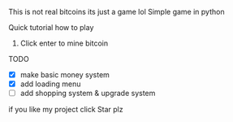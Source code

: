This is not real bitcoins its just a game lol
Simple game in python

Quick tutorial how to play
1. Click enter to mine bitcoin

TODO
- [x] make basic money system
- [x] add loading menu 
- [ ] add shopping system & upgrade system

if you like my project click Star plz
